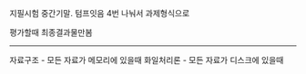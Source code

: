
지필시험 중간기말. 텀프잇음 4번 나눠서 과제형식으로

평가할때 최종결과물만봄


<hr>

자료구조 - 모든 자료가 메모리에 있을때
화일처리론 - 모든 자료가 디스크에 있을때

